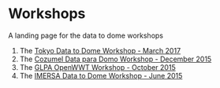 # Workshops
A landing page for the data to dome workshops

1.  The [Tokyo Data to Dome Workshop - March 2017](https://github.com/IPSScienceVisualization/Workshops/Tokyo2017)
2.  The [Cozumel Data para Domo Workshop - December 2015](https://github.com/IPSScienceVisualization/Workshops/blob/master/Cozumel2015.md)
3.  The [GLPA OpenWWT Workshop - October 2015](https://github.com/IPSScienceVisualization/Workshops/blob/master/GLPAworkshop.md)
4.  The [IMERSA Data to Dome Workshop - June 2015](https://github.com/IPSScienceVisualization/python-tutorials/blob/master/WorkshopInstructions.md)

